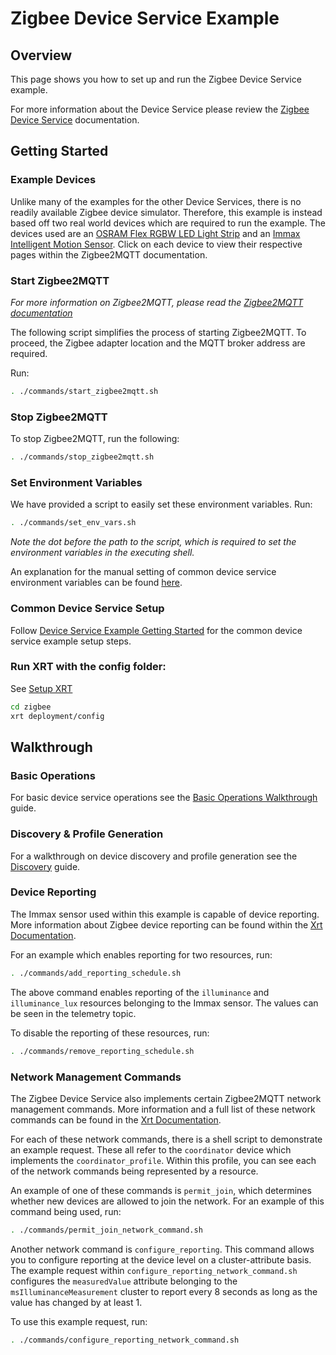 # Zigbee Device Service Example

## Overview

This page shows you how to set up and run the Zigbee Device Service example.

For more information about the Device Service please review the [Zigbee Device Service](https://docs.iotechsys.com/edge-xrt21/device-service-components/zigbee-device-service-component.html) documentation.

## Getting Started


### Example Devices

Unlike many of the examples for the other Device Services, there is no readily available Zigbee device simulator. Therefore, this example is instead based off two real world devices which are required to run the example. The devices used are an [OSRAM Flex RGBW LED Light Strip](https://www.zigbee2mqtt.io/devices/4052899926110.html) and an [Immax Intelligent Motion Sensor](https://www.zigbee2mqtt.io/devices/07047L.html). Click on each device to view their respective pages within the Zigbee2MQTT documentation.

### Start Zigbee2MQTT

*For more information on Zigbee2MQTT, please read the [Zigbee2MQTT documentation](https://www.zigbee2mqtt.io/)*

The following script simplifies the process of starting Zigbee2MQTT. To proceed, the Zigbee adapter location and the MQTT broker address are required. 

Run:

```bash
. ./commands/start_zigbee2mqtt.sh
```

### Stop Zigbee2MQTT

To stop Zigbee2MQTT, run the following:

```bash
. ./commands/stop_zigbee2mqtt.sh
```

### **Set Environment Variables**

We have provided a script to easily set these environment variables. Run:
```bash
. ./commands/set_env_vars.sh
```
*Note the dot before the path to the script, which is required to set the environment variables in the executing shell.*

An explanation for the manual setting of common device service environment variables can be found [here](../interactive-walkthrough/ds-getting-started-common.md/#Device-service-configuration-setup).

### **Common Device Service Setup**
Follow [Device Service Example Getting Started](../interactive-walkthrough/ds-getting-started-common.md) for the common device service example setup steps.


### **Run XRT with the config folder:**

See [Setup XRT](../interactive-walkthrough/setup-xrt.md)

```bash
cd zigbee
xrt deployment/config
```

## Walkthrough

### Basic Operations

For basic device service operations see the [Basic Operations Walkthrough](../interactive-walkthrough/basic-operations.md) guide.

### Discovery & Profile Generation

For a walkthrough on device discovery and profile generation see the [Discovery](../interactive-walkthrough/discovery.md) guide.

### Device Reporting

The Immax sensor used within this example is capable of device reporting. More information about Zigbee device reporting can be found within the [Xrt Documentation](https://docs.iotechsys.com/edge-xrt21/device-service-components/zigbee-device-service-component.html#zigbee-device-reporting).

For an example which enables reporting for two resources, run:

```bash
. ./commands/add_reporting_schedule.sh
```

The above command enables reporting of the `illuminance` and `illuminance_lux` resources belonging to the Immax sensor. The values can be seen in the telemetry topic.

To disable the reporting of these resources, run:

```bash
. ./commands/remove_reporting_schedule.sh
```


### Network Management Commands

The Zigbee Device Service also implements certain Zigbee2MQTT network management commands. More information and a full list of these network commands can be found in the [Xrt Documentation](https://docs.iotechsys.com/edge-xrt21/device-service-components/zigbee-device-service-component.html#network-management-commands).

For each of these network commands, there is a shell script to demonstrate an example request. These all refer to the `coordinator` device which implements the `coordinator_profile`. Within this profile, you can see each of the network commands being represented by a resource.

An example of one of these commands is `permit_join`, which determines whether new devices are allowed to join the network. For an example of this command being used, run:

```bash
. ./commands/permit_join_network_command.sh
```

Another network command is `configure_reporting`. This command allows you to configure reporting at the device level on a cluster-attribute basis. The example request within `configure_reporting_network_command.sh` configures the `measuredValue` attribute belonging to the `msIlluminanceMeasurement` cluster to report every 8 seconds as long as the value has changed by at least 1.

To use this example request, run:

```bash
. ./commands/configure_reporting_network_command.sh
```
